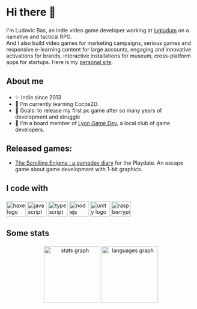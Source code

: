 <h1 align="left">Hi there 👋</h1>

###

I'm Ludovic Bas, an indie video game developer working at [lugludum](https://www.lugludum.com) on a narrative and tactical RPG.<br>And I also build video games for marketing campaigns, serious games and responsive e-learning content for large accounts, engaging and innovative activations for brands, interactive installations for museum, cross-platform apps for startups. Here is my [personal site](https://www.loudoweb.fr).

###

<h2 align="left">About me</h2>

###

- ✨ Indie since 2013
- 🌱 I'm currently learning Cocos2D.
- 🎯 Goals: to release my first pc game after so many years of development and struggle
- 🎲 I'm a board member of [Lyon Game Dev](https://lyongamedev.pro), a local club of game developers.

###

<h2 align="left">Released games:</h2>

- [The Scrolling Enigma : a gamedev diary](https://lugludum.itch.io/scrolling-enigma) for the Playdate. An escape game about game development with 1-bit graphics.

###

<h2 align="left">I code with</h2>

###

<div align="left">
  <img src="https://cdn.jsdelivr.net/gh/devicons/devicon/icons/haxe/haxe-original.svg" height="40" width="52" alt="haxe logo"  />
  <img src="https://cdn.jsdelivr.net/gh/devicons/devicon/icons/javascript/javascript-original.svg" height="40" width="52" alt="javascript logo"  />
  <img src="https://cdn.jsdelivr.net/gh/devicons/devicon/icons/typescript/typescript-original.svg" height="40" width="52" alt="typescript logo"  />
  <img src="https://cdn.jsdelivr.net/gh/devicons/devicon/icons/nodejs/nodejs-original.svg" height="40" width="52" alt="nodejs logo"  />
  <img src="https://cdn.jsdelivr.net/gh/devicons/devicon/icons/unity/unity-original.svg" height="40" width="52" alt="unity logo"  />
  <img src="https://cdn.jsdelivr.net/gh/devicons/devicon/icons/raspberrypi/raspberrypi-original.svg" height="40" width="52" alt="raspberrypi logo"  />
</div>

###

<h2 align="left">Some stats</h2>

###

<div align="center">
  <img src="https://github-readme-stats.vercel.app/api?username=loudoweb&hide_title=false&hide_rank=false&show_icons=true&include_all_commits=true&count_private=true&disable_animations=false&theme=dracula&locale=en&hide_border=false&order=1" height="150" alt="stats graph"  />
  <img src="https://github-readme-stats.vercel.app/api/top-langs?username=loudoweb&locale=en&hide_title=false&layout=compact&card_width=320&langs_count=5&theme=dracula&hide_border=false&order=2" height="150" alt="languages graph"  />
</div>

###
